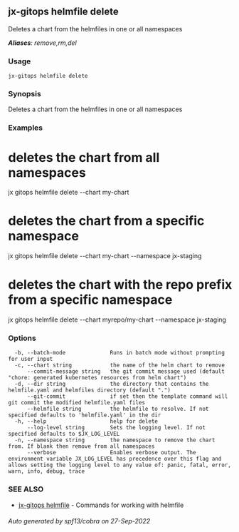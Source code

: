 ## jx-gitops helmfile delete

Deletes a chart from the helmfiles in one or all namespaces

***Aliases**: remove,rm,del*

### Usage

```
jx-gitops helmfile delete
```

### Synopsis

Deletes a chart from the helmfiles in one or all namespaces

### Examples

  # deletes the chart from all namespaces
  jx gitops helmfile delete --chart my-chart
  
  # deletes the chart from a specific namespace
  jx gitops helmfile delete --chart my-chart --namespace jx-staging
  
  # deletes the chart with the repo prefix from a specific namespace
  jx gitops helmfile delete --chart myrepo/my-chart --namespace jx-staging

### Options

```
  -b, --batch-mode              Runs in batch mode without prompting for user input
  -c, --chart string            the name of the helm chart to remove
      --commit-message string   the git commit message used (default "chore: generated kubernetes resources from helm chart")
  -d, --dir string              the directory that contains the helmfile.yaml and helmfiles directory (default ".")
      --git-commit              if set then the template command will git commit the modified helmfile.yaml files
      --helmfile string         the helmfile to resolve. If not specified defaults to 'helmfile.yaml' in the dir
  -h, --help                    help for delete
      --log-level string        Sets the logging level. If not specified defaults to $JX_LOG_LEVEL
  -n, --namespace string        the namespace to remove the chart from. If blank then remove from all namespaces
      --verbose                 Enables verbose output. The environment variable JX_LOG_LEVEL has precedence over this flag and allows setting the logging level to any value of: panic, fatal, error, warn, info, debug, trace
```

### SEE ALSO

* [jx-gitops helmfile](jx-gitops_helmfile.md)	 - Commands for working with helmfile

###### Auto generated by spf13/cobra on 27-Sep-2022
